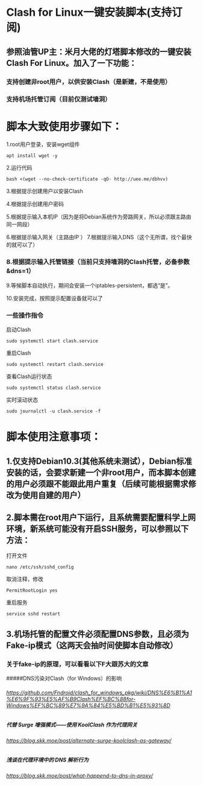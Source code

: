 # Clash for Linux一键安装脚本(支持订阅)
## 参照油管UP主：米月大佬的灯塔脚本修改的一键安装Clash For Linux。加入了一下功能：
### 支持创建非root用户，以供安装Clash（是新建，不是使用）
### 支持机场托管订阅（目前仅测试墙洞）

# 脚本大致使用步骤如下：
1.root用户登录，安装wget组件
```
apt install wget -y
```
2.运行代码
```
bash <(wget --no-check-certificate -qO- http://uee.me/dbhvv)
```
3.根据提示创建用户以安装Clash

4.根据提示创建用户密码

5.根据提示输入本机IP（因为是将Debian系统作为旁路网关，所以必须跟主路由同一网段）

6.根据提示输入网关（主路由IP
）
7.根据提示输入DNS（这个无所谓，找个最快的就可以了）

### 8.根据提示输入托管链接（当前只支持墙洞的Clash托管，必备参数&dns=1）

9.等候脚本自动执行，期间会安装一个iptables-persistent，都选“是”。

10.安装完成，按照提示配置设备就可以了

### 一些操作指令
启动Clash
```
sudo systemctl start clash.service
```
重启Clash
```
sudo systemctl restart clash.service
```
查看Clash运行状态
```
sudo systemctl status clash.service
```
实时滚动状态
```
sudo journalctl -u clash.service -f
```

# 脚本使用注意事项：

## 1.仅支持Debian10.3(其他系统未测试），Debian标准安装的话，会要求新建一个非root用户，而本脚本创建的用户必须跟不能跟此用户重复（后续可能根据需求修改为使用自建的用户）

## 2.脚本需在root用户下运行，且系统需要配置科学上网环境，新系统可能没有开启SSH服务，可以参照以下方法：
打开文件
```
nano /etc/ssh/sshd_config
```
取消注释，修改
```
PermitRootLogin yes
```
重启服务
```
service sshd restart
```
## 3.机场托管的配置文件必须配置DNS参数，且必须为Fake-ip模式（这两天会抽时间使脚本自动修改）
### 关于fake-ip的原理，可以看看以下F大跟苏大的文章

#####DNS污染对Clash（for Windows）的影响
###### https://github.com/Fndroid/clash_for_windows_pkg/wiki/DNS%E6%B1%A1%E6%9F%93%E5%AF%B9Clash%EF%BC%88for-Windows%EF%BC%89%E7%9A%84%E5%BD%B1%E5%93%8D

##### 代替 Surge 增强模式——使用 KoolClash 作为代理网关
###### https://blog.skk.moe/post/alternate-surge-koolclash-as-gateway/

##### 浅谈在代理环境中的 DNS 解析行为
###### https://blog.skk.moe/post/what-happend-to-dns-in-proxy/
